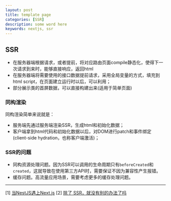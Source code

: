 ```yaml
---
layout: post
title: template page
categories: [SSR]
description: some word here
keywords: nextjs, ssr
---
```


## SSR

* 在服务器端根据请求，或者提前，将对应路由页面compile静态化，使得下一次请求到来时，能够直接响应，返回html
* 在服务器端将需要使用的接口数据提前请求，采用全局变量的方式，填充到html script，在页面建立运行时以后，可以利用；
* 部分展示类的首屏数据，可以直接构建出来(适用于简单页面)

### 同构渲染

同构渲染简单来说就是：
* 服务端先通过服务端渲染SSR，生成html和初始化数据；
* 客户端拿到html代码和初始化数据以后，对DOM进行patch和事件绑定(client-side hydration，也称客户端激活)；

### SSR的问题

* 同构资源处理问题。因为SSR可以调用的生命周期只有`beforeCreated`和`created`，这就导致在使用第三方API时，需要保证不因为兼容性产生报错。
* 缓存问题。高流量应用场景，需要考虑更多的缓存处理问题。

---

[1] [当NestJS遇上Next.js](https://www.lingjie.tech/article/2021-01-04/28)
[2] [除了 SSR，就没有别的办法了吗](http://www.thewashingtonhua.com/blog/2019/02/07/explore-static-site-generation)
